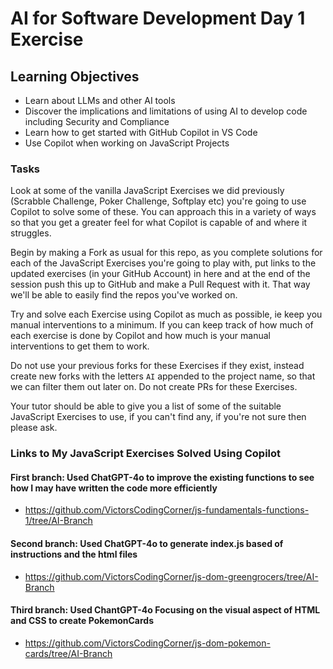 # AI for Software Development Day 1 Exercise

## Learning Objectives

- Learn about LLMs and other AI tools
- Discover the implications and limitations of using AI to develop code including Security and Compliance
- Learn how to get started with GitHub Copilot in VS Code
- Use Copilot when working on JavaScript Projects

### Tasks

Look at some of the vanilla JavaScript Exercises we did previously (Scrabble Challenge, Poker Challenge, Softplay etc) you're going to use Copilot to solve some of these. You can approach this in a variety of ways so that you get a greater feel for what Copilot is capable of and where it struggles.

Begin by making a Fork as usual for this repo, as you complete solutions for each of the JavaScript Exercises you're going to play with, put links to the updated exercises (in your GitHub Account) in here and at the end of the session push this up to GitHub and make a Pull Request with it. That way we'll be able to easily find the repos you've worked on.

Try and solve each Exercise using Copilot as much as possible, ie keep you manual interventions to a minimum. If you can keep track of how much of each exercise is done by Copilot and how much is your manual interventions to get them to work.

Do not use your previous forks for these Exercises if they exist, instead create new forks with the letters `AI` appended to the project name, so that we can filter them out later on. Do not create PRs for these Exercises.

Your tutor should be able to give you a list of some of the suitable JavaScript Exercises to use, if you can't find any, if you're not sure then please ask.

### Links to My JavaScript Exercises Solved Using Copilot

#### First branch: Used ChatGPT-4o to improve the existing functions to see how I may have written the code more efficiently
- https://github.com/VictorsCodingCorner/js-fundamentals-functions-1/tree/AI-Branch

#### Second branch: Used ChatGPT-4o to generate index.js based of instructions and the html files
- https://github.com/VictorsCodingCorner/js-dom-greengrocers/tree/AI-Branch

#### Third branch: Used ChantGPT-4o Focusing on the visual aspect of HTML and CSS to create PokemonCards
- https://github.com/VictorsCodingCorner/js-dom-pokemon-cards/tree/AI-Branch
